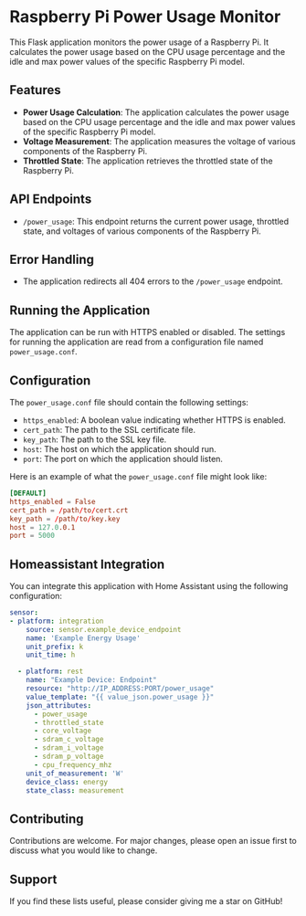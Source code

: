 # Raspberry Pi Power Usage Monitor

This Flask application monitors the power usage of a Raspberry Pi. It calculates the power usage based on the CPU usage percentage and the idle and max power values of the specific Raspberry Pi model.

## Features

- **Power Usage Calculation**: The application calculates the power usage based on the CPU usage percentage and the idle and max power values of the specific Raspberry Pi model.
- **Voltage Measurement**: The application measures the voltage of various components of the Raspberry Pi.
- **Throttled State**: The application retrieves the throttled state of the Raspberry Pi.

## API Endpoints

- `/power_usage`: This endpoint returns the current power usage, throttled state, and voltages of various components of the Raspberry Pi.

## Error Handling

- The application redirects all 404 errors to the `/power_usage` endpoint.

## Running the Application

The application can be run with HTTPS enabled or disabled. The settings for running the application are read from a configuration file named `power_usage.conf`.

## Configuration

The `power_usage.conf` file should contain the following settings:

- `https_enabled`: A boolean value indicating whether HTTPS is enabled.
- `cert_path`: The path to the SSL certificate file.
- `key_path`: The path to the SSL key file.
- `host`: The host on which the application should run.
- `port`: The port on which the application should listen.

Here is an example of what the `power_usage.conf` file might look like:

```conf
[DEFAULT]
https_enabled = False
cert_path = /path/to/cert.crt
key_path = /path/to/key.key
host = 127.0.0.1
port = 5000
```

## Homeassistant Integration

You can integrate this application with Home Assistant using the following configuration:

```yaml
sensor:
- platform: integration
    source: sensor.example_device_endpoint
    name: 'Example Energy Usage'
    unit_prefix: k
    unit_time: h

  - platform: rest
    name: "Example Device: Endpoint"
    resource: "http://IP_ADDRESS:PORT/power_usage"
    value_template: "{{ value_json.power_usage }}"
    json_attributes:
      - power_usage
      - throttled_state
      - core_voltage
      - sdram_c_voltage
      - sdram_i_voltage
      - sdram_p_voltage
      - cpu_frequency_mhz
    unit_of_measurement: 'W'
    device_class: energy
    state_class: measurement
```

## Contributing

Contributions are welcome. For major changes, please open an issue first to discuss what you would like to change.

## Support

If you find these lists useful, please consider giving me a star on GitHub!
